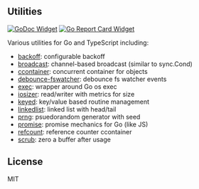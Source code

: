 ## Utilities

[![GoDoc Widget]][GoDoc] [![Go Report Card Widget]][Go Report Card]

[GoDoc]: https://godoc.org/github.com/aperturerobotics/util
[GoDoc Widget]: https://godoc.org/github.com/aperturerobotics/util?status.svg
[Go Report Card Widget]: https://goreportcard.com/badge/github.com/aperturerobotics/util
[Go Report Card]: https://goreportcard.com/report/github.com/aperturerobotics/util

Various utilities for Go and TypeScript including:

 - [backoff]: configurable backoff
 - [broadcast]: channel-based broadcast (similar to sync.Cond)
 - [ccontainer]: concurrent container for objects
 - [debounce-fswatcher]: debounce fs watcher events
 - [exec]: wrapper around Go os exec
 - [iosizer]: read/writer with metrics for size
 - [keyed]: key/value based routine management
 - [linkedlist]: linked list with head/tail
 - [prng]: psuedorandom generator with seed
 - [promise]: promise mechanics for Go (like JS)
 - [refcount]: reference counter ccontainer
 - [scrub]: zero a buffer after usage

[backoff]: ./backoff
[broadcast]: ./broadcast
[ccontainer]: ./ccontainer
[debounce-fswatcher]: ./debounce-fswatcher
[exec]: ./exec
[iosizer]: ./iosizer
[keyed]: ./keyed
[linkedlist]: ./linkedlist
[prng]: ./prng
[promise]: ./promise
[refcount]: ./refcount
[scrub]: ./scrub

## License

MIT
